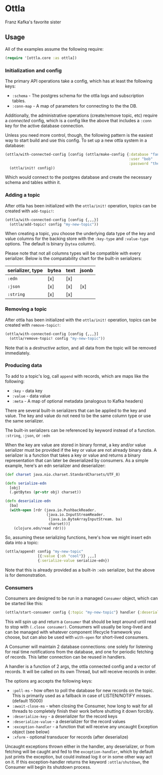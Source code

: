 Ottla
=====

Franz Kafka's favorite sister

## Usage

All of the examples assume the following require:

```clojure
(require '[ottla.core :as ottla])
```

### Initialization and config

The primary API operations take a config, which has at least the following keys:

- `:schema` - The postgres schema for the ottla logs and subscription tables.
- `:conn-map` - A map of parameters for connecting to the the DB.

Additionally, the administrative operations (create/remove topic, etc)
require a *connected* config, which is a config like the above that
includes a `:conn` key for the active database connection.

Unless you need more control, though, the following pattern is the
easiest way to start build and use this config. To set up a new ottla
system in a database:

```clojure
(ottla/with-connected-config [config (ottla/make-config {:database "fancy"
                                                         :user "bob"
                                                         :password "the-password"})]
  (ottla/init! config))
```

Which would connect to the postgres database and create the necessary
schema and tables within it.

### Adding a topic

After ottla has been initialized with the `ottla/init!` operation,
topics can be created with `add-topic!`:

```clojure
(ottla/with-connected-config [config {,,,}]
  (ottla/add-topic! config "my-new-topic"))
```

When creating a topic, you choose the underlying data type of the key
and value columns for the backing store with the `:key-type` and
`:value-type` options. The default is binary (`bytea` column).

Please note that not all columns types will be compatible with every
serializer. Below is the compatability chart for the built-in
serializers:

| serializer, type | bytea | text | jsonb |
|------------------|-------|------|-------|
| `:edn`           | [x]   | [x]  |       |
| `:json`          | [x]   | [x]  | [x]   |
| `:string`        | [x]   | [x]  |       |


### Removing a topic

After ottla has been initialized with the `ottla/init!` operation,
topics can be created with `remove-topic!`:

```clojure
(ottla/with-connected-config [config {,,,}]
  (ottla/remove-topic! config "my-new-topic"))
```

Note that is a *destructive* action, and all data from the topic will
be removed immediately.

### Producing data


To add to a topic's log, call `append` with records, which are maps like the following:

- `:key` - data key
- `:value` - data value
- `:meta` - A map of optional metadata (analogous to Kafka headers)

There are several built-in serializers that can be applied to the key
and value. The key and value do not need to be the same column type or
use the same serializer.

The built-in serializers can be referenced by keyword instead of a
function. `:string`, `:json`, or `:edn`

When the key are value are stored in binary format, a key and/or value
serializer must be provided if the key or value are not already binary
data. A serializer is a function that takes a key or value and returns
a binary representation that can later be deserialized by consumers.
As a simple example, here's an edn serializer and deserializer:

```clojure
(def charset java.nio.charset.StandardCharsets/UTF_8)

(defn serialize-edn
  [obj]
  (.getBytes (pr-str obj) charset))

(defn deserialize-edn
  [ba]
  (with-open [rdr (java.io.PushbackReader.
                   (java.io.InputStreamReader.
                    (java.io.ByteArrayInputStream. ba)
                    charset))]
    (clojure.edn/read rdr)))
```

So, assuming these serializing functions, here's how we might insert edn data into a topic:

```clojure
(ottla/append! config "my-new-topic"
               [{:value {:oh "cool"}} ,,,]
               {:serialize-value serialize-edn})
```

Note that this is already provided as a built-in `:edn` serializer,
but the above is for demonstration.

### Consumers

Consumers are designed to be run in a managed `Consumer` object, which can be started like this:

```clojure
(ottla/start-consumer config {:topic "my-new-topic"} handler {:deserialize-value deserialize-edn})
```

This will spin up and return a `Consumer` that should be kept around
until read to stop with `(.close consumer)`. Consumers will usually be
long-lived and can be managed with whatever component lifecycle
framework you choose, but can also be used with `with-open` for
short-lived consumers.

A Consumer will maintain 2 database connections: one solely for
listening for real time notifications from the database, and one for
periodic fetching of records. This latter connection can be reused in
handlers.

A handler is a function of 2 args, the ottla connected config and a
vector of records. It will be called on its own Thread, but will
receive records in order.

The options arg accepts the following keys:

- `:poll-ms` - how often to poll the database for new records on the
  topic. This is primarily used as a fallback in case of LISTEN/NOTIFY
  misses. (default 15000)
- `:await-close-ms` - when closing the Consumer, how long to wait for
  all threads to completely finish their work before shutting it down
  forcibly.
- `:deserialize-key` - a deserializer for the record keys
- `:deserialize-value` - a deserializer for the record values
- `:exception-handler` - a function that will receive any uncaught
  Exception object (see below)
- `:xform` - optional transducer for records (after deserialize)

Uncaught exceptions thrown either in the handler, any deserializer, or
from fetching will be caught and fed to the `exception-handler`, which
by default just prints the exception, but could instead log it or in
some other way act on it. If this exception-handler returns the
keyword `:ottla/shutdown`, the Consumer will begin its shutdown
process.
